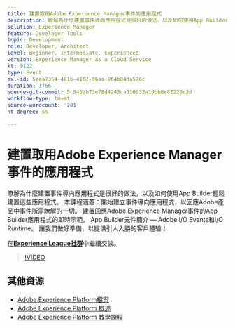 ```yaml
---
title: 建置取用Adobe Experience Manager事件的應用程式
description: 瞭解為什麼建置事件導向應用程式是很好的做法，以及如何使用App Builder輕鬆建置這些應用程式。 本課程涵蓋 — 開始建立事件導向應用程式，以回應Adobe產品中的事件所需瞭解的一切。 建置回應Adobe Experience Manager事件的App Builder應用程式的即時示範。 App Builder元件簡介 — Adobe I/O Events和I/O Runtime。 讓我們做好準備，以提供引人入勝的客戶體驗！
solution: Experience Manager
feature: Developer Tools
topic: Development
role: Developer, Architect
level: Beginner, Intermediate, Experienced
version: Experience Manager as a Cloud Service
kt: 9122
type: Event
exl-id: 5eea7354-481b-4162-96aa-964b04da576c
duration: 1766
source-git-commit: 5c946ab73e78d4243ca310032a10bb8e82228c3d
workflow-type: tm+mt
source-wordcount: '201'
ht-degree: 5%

---
```


# 建置取用Adobe Experience Manager事件的應用程式

瞭解為什麼建置事件導向應用程式是很好的做法，以及如何使用App Builder輕鬆建置這些應用程式。 本課程涵蓋：開始建立事件導向應用程式，以回應Adobe產品中事件所需瞭解的一切。 建置回應Adobe Experience Manager事件的App Builder應用程式的即時示範。 App Builder元件簡介 — Adobe I/O Events和I/O Runtime。 讓我們做好準備，以提供引人入勝的客戶體驗！

在&#x200B;**[Experience League社群](https://adobe.ly/3ipjs8p)**&#x200B;中繼續交談。

>[!VIDEO](https://video.tv.adobe.com/v/337566/?quality=12&learn=on&hidetitle=true)

## 其他資源

- [Adobe Experience Platform檔案](https://experienceleague.adobe.com/docs/experience-platform.html?lang=zh-Hant)
- [Adobe Experience Platform 概述](https://experienceleague.adobe.com/docs/experience-platform/landing/home.html?lang=zh-Hant)
- [Adobe Experience Platform 教學課程](https://experienceleague.adobe.com/docs/platform-learn/tutorials/overview.html?lang=zh-Hant)

